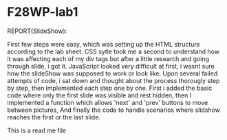 # F28WP-lab1

REPORT(SlideShow):

First few steps were easy, which was setting up the 
HTML structure according to the lab sheet. CSS sytle
took me a second to understand how it was affecting each of my div tags but after a little research and going through slide, i got it. JavaScript looked very difficult at first, i wasnt sure how the slideShow was supposed to work or look like. Upon several failed attempts of code, i sat down and thought about the process thorougly step by step, then implemented each step one by one. First i added the basic code where only the first slide was visible and rest hidden, then I implemented a function which allows 'next' and 'prev' buttons to move between pictures, And finally the code to handle scenarios where slidshow reaches the first or the last slide.

This is a read me file
